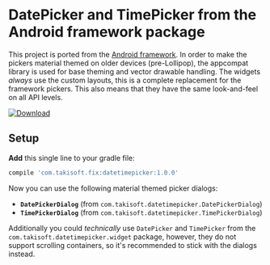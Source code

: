 # DatePicker and TimePicker from the Android framework package

This project is ported from the [Android framework](https://android.googlesource.com/platform/frameworks/base/). In order to make the pickers material themed on older devices (pre-Lollipop), the appcompat library is used for base theming and vector drawable handling. The widgets _always_ use the custom layouts, this is a complete replacement for the framework pickers. This also means that they have the same look-and-feel on all API levels.

[ ![Download](https://api.bintray.com/packages/gericop/maven/com.takisoft.fix%3Adatetimepicker/images/download.svg) ](https://bintray.com/gericop/maven/com.takisoft.fix%3Adatetimepicker/_latestVersion)

## Setup
**Add** this single line to your gradle file:
```gradle
compile 'com.takisoft.fix:datetimepicker:1.0.0'
```

Now you can use the following material themed picker dialogs:

- **`DatePickerDialog`** (from `com.takisoft.datetimepicker.DatePickerDialog`)
- **`TimePickerDialog`** (from `com.takisoft.datetimepicker.TimePickerDialog`)

Additionally you could _technically_ use `DatePicker` and `TimePicker` from the `com.takisoft.datetimepicker.widget` package, however, they do not support scrolling containers, so it's recommended to stick with the dialogs instead.
